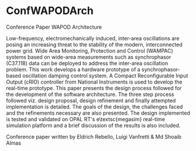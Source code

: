 ConfWAPODArch
=============

Conference Paper WAPOD Architecture

Low-frequency, electromechanically induced, inter-area oscillations are posing an increasing threat to the stability of the modern, interconnected power grid. Wide Area Monitoring, Protection and Control (WAMPAC) systems based on wide-area measurements such as synchrophasor (C37.118) data can be deployed to address the inter-area oscillation problem. This work develops a hardware prototype of a synchrophasor-based oscillation damping control system. A Compact Reconfigurable Input Output (cRIO) controller from National Instruments is used to develop the real-time prototype. This paper presents the design process followed for the development of the software architecture. The three step process followed viz. design proposal, design refinement and finally attempted implementation is detailed. The goals of the design, the challenges faced and the refinements necessary are also presented. The design implemented is tested and validated on OPAL RT's e\textsc{megasim} real-time simulation platform and a brief discussion of the results is also included.

Conference paper written by Eldrich Rebello, Luigi Vanfretti & Md Shoaib Almas
